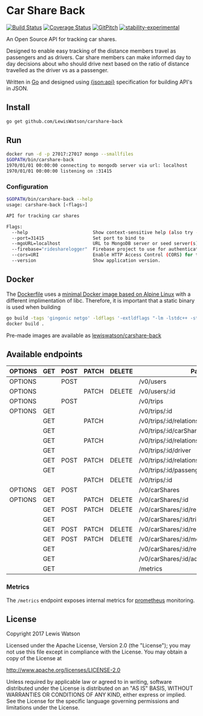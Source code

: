 # Car Share Back

[![Build Status](https://travis-ci.org/LewisWatson/carshare-back.svg?branch=master)](https://travis-ci.org/LewisWatson/carshare-back)
[![Coverage Status](https://coveralls.io/repos/github/LewisWatson/carshare-back/badge.svg?branch=feature%2Ffirebase-jwt-auth)](https://coveralls.io/github/LewisWatson/carshare-back)
[![GitPitch](https://gitpitch.com/assets/badge.svg)](https://gitpitch.com/LewisWatson/carshare-ninja-pitch/master?grs=github&t=white)
[![stability-experimental](https://img.shields.io/badge/stability-experimental-orange.svg)](https://github.com/emersion/stability-badges#experimental)

An Open Source API for tracking car shares.

Designed to enable easy tracking of the distance members travel as passengers and as drivers. Car share members can make informed day to day decisions about who should drive next based on the ratio of distance travelled as the driver vs as a passenger.

Written in [Go] and designed using [{json:api}] specification for building API's in JSON.

## Install

```bash
go get github.com/LewisWatson/carshare-back
```

## Run

```bash
docker run -d -p 27017:27017 mongo --smallfiles
$GOPATH/bin/carshare-back
1970/01/01 00:00:00 connecting to mongodb server via url: localhost
1970/01/01 00:00:00 listening on :31415
```

### Configuration

```bash
$GOPATH/bin/carshare-back --help
usage: carshare-back [<flags>]

API for tracking car shares

Flags:
  --help                        Show context-sensitive help (also try --help-long and --help-man).
  --port=31415                  Set port to bind to
  --mgoURL=localhost            URL to MongoDB server or seed server(s) for clusters
  --firebase="ridesharelogger"  Firebase project to use for authentication
  --cors=URI                    Enable HTTP Access Control (CORS) for the specified URI
  --version                     Show application version.
```

## Docker

The [Dockerfile](Dockerfile) uses a [minimal Docker image based on Alpine Linux](https://hub.docker.com/_/alpine/) with a different implimentation of libc. Therefore, it is important that a static binary is used when building

```bash
go build -tags 'gingonic netgo' -ldflags '-extldflags "-lm -lstdc++ -static"'
docker build .
```

Pre-made images are available as [lewiswatson/carshare-back](https://hub.docker.com/r/lewiswatson/carshare-back/)

## Available endpoints

| OPTIONS | GET | POST | PATCH | DELETE | Path
| --------|-----|------|-------|--------| -------------------------------------------
| OPTIONS |     | POST |       |        | /v0/users
| OPTIONS |     |      | PATCH | DELETE | /v0/users/:id
| OPTIONS |     | POST |       |        | /v0/trips
| OPTIONS | GET |      |       |        | /v0/trips/:id
|         | GET |      | PATCH |        | /v0/trips/:id/relationships/carShare
|         | GET |      |       |        | /v0/trips/:id/carShare
|         | GET |      | PATCH |        | /v0/trips/:id/relationships/driver
|         | GET |      |       |        | /v0/trips/:id/driver
|         | GET | POST | PATCH | DELETE | /v0/trips/:id/relationships/passengers
|         | GET |      |       |        | /v0/trips/:id/passengers
|         |     |      | PATCH | DELETE | /v0/trips/:id
| OPTIONS | GET | POST |       |        | /v0/carShares
| OPTIONS | GET |      | PATCH | DELETE | /v0/carShares/:id
|         | GET | POST | PATCH | DELETE | /v0/carShares/:id/relationships/trips
|         | GET |      |       |        | /v0/carShares/:id/trips
|         | GET | POST | PATCH | DELETE | /v0/carShares/:id/relationships/members
|         | GET | POST | PATCH | DELETE | /v0/carShares/:id/members
|         | GET |      |       |        | /v0/carShares/:id/relationships/admins
|         | GET |      |       |        | /v0/carShares/:id/admins
|         | GET |      |       |        | /metrics

### Metrics

The `/metrics` endpoint exposes internal metrics for [prometheus](https://prometheus.io/) monitoring.

## License

Copyright 2017 Lewis Watson

Licensed under the Apache License, Version 2.0 (the "License");
you may not use this file except in compliance with the License.
You may obtain a copy of the License at

   http://www.apache.org/licenses/LICENSE-2.0

Unless required by applicable law or agreed to in writing, software
distributed under the License is distributed on an "AS IS" BASIS,
WITHOUT WARRANTIES OR CONDITIONS OF ANY KIND, either express or implied.
See the License for the specific language governing permissions and
limitations under the License.

[mongoDB]: https://www.mongodb.com/
[{json:api}]: http://jsonapi.org
[Go]: https://golang.org/
